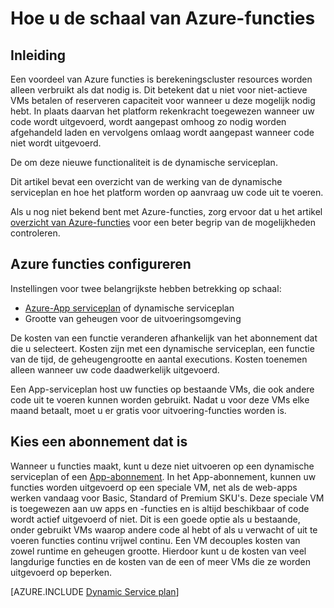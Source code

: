 <properties
   pageTitle="Hoe u de schaal van Azure functies | Microsoft Azure"
   description="Begrijpen hoe de schaal van Azure functies aanpassen aan de behoeften van uw werkbelasting gebeurtenisgestuurde."
   services="functions"
   documentationCenter="na"
   authors="dariagrigoriu"
   manager="erikre"
   editor=""
   tags=""
   keywords="Azure-functies, functies, verwerking van de gebeurtenis, webhooks, dynamische berekeningscluster, als u kiest architectuur"/>

<tags
   ms.service="functions"
   ms.devlang="multiple"
   ms.topic="reference"
   ms.tgt_pltfrm="multiple"
   ms.workload="na"
   ms.date="08/03/2016"
   ms.author="dariagrigoriu"/>

# <a name="how-to-scale-azure-functions"></a>Hoe u de schaal van Azure-functies

## <a name="introduction"></a>Inleiding

Een voordeel van Azure functies is berekeningscluster resources worden alleen verbruikt als dat nodig is. Dit betekent dat u niet voor niet-actieve VMs betalen of reserveren capaciteit voor wanneer u deze mogelijk nodig hebt. In plaats daarvan het platform rekenkracht toegewezen wanneer uw code wordt uitgevoerd, wordt aangepast omhoog zo nodig worden afgehandeld laden en vervolgens omlaag wordt aangepast wanneer code niet wordt uitgevoerd.

De om deze nieuwe functionaliteit is de dynamische serviceplan.  

Dit artikel bevat een overzicht van de werking van de dynamische serviceplan en hoe het platform worden op aanvraag uw code uit te voeren.

Als u nog niet bekend bent met Azure-functies, zorg ervoor dat u het artikel [overzicht van Azure-functies](functions-overview.md) voor een beter begrip van de mogelijkheden controleren.

## <a name="configure-azure-functions"></a>Azure functies configureren

Instellingen voor twee belangrijkste hebben betrekking op schaal:

* [Azure-App serviceplan](../app-service/azure-web-sites-web-hosting-plans-in-depth-overview.md) of dynamische serviceplan
* Grootte van geheugen voor de uitvoeringsomgeving

De kosten van een functie veranderen afhankelijk van het abonnement dat die u selecteert. Kosten zijn met een dynamische serviceplan, een functie van de tijd, de geheugengrootte en aantal executions. Kosten toenemen alleen wanneer uw code daadwerkelijk uitgevoerd.

Een App-serviceplan host uw functies op bestaande VMs, die ook andere code uit te voeren kunnen worden gebruikt. Nadat u voor deze VMs elke maand betaalt, moet u er gratis voor uitvoering-functies worden is.

## <a name="choose-a-service-plan"></a>Kies een abonnement dat is

Wanneer u functies maakt, kunt u deze niet uitvoeren op een dynamische serviceplan of een [App-abonnement](../app-service/azure-web-sites-web-hosting-plans-in-depth-overview.md).
In het App-abonnement, kunnen uw functies worden uitgevoerd op een speciale VM, net als de web-apps werken vandaag voor Basic, Standard of Premium SKU's.
Deze speciale VM is toegewezen aan uw apps en -functies en is altijd beschikbaar of code wordt actief uitgevoerd of niet. Dit is een goede optie als u bestaande, onder gebruikt VMs waarop andere code al hebt of als u verwacht of uit te voeren functies continu vrijwel continu. Een VM decouples kosten van zowel runtime en geheugen grootte. Hierdoor kunt u de kosten van veel langdurige functies en de kosten van de een of meer VMs die ze worden uitgevoerd op beperken.

[AZURE.INCLUDE [Dynamic Service plan](../../includes/functions-dynamic-service-plan.md)]
